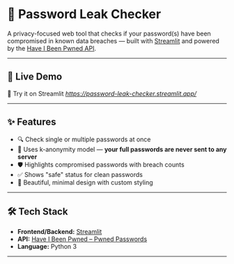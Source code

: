 # 🔐 Password Leak Checker

A privacy-focused web tool that checks if your password(s) have been compromised in known data breaches — built with [Streamlit](https://streamlit.io/) and powered by the [Have I Been Pwned API](https://haveibeenpwned.com/API/v3#PwnedPasswords).

---

## 🚀 Live Demo

🔗 Try it on Streamlit 
*https://password-leak-checker.streamlit.app/*

---

## ✨ Features

- 🔍 Check single or multiple passwords at once
- 🔐 Uses k-anonymity model — **your full passwords are never sent to any server**
- 🛡️ Highlights compromised passwords with breach counts
- ✅ Shows "safe" status for clean passwords
- 🎨 Beautiful, minimal design with custom styling

---

## 🛠 Tech Stack

- **Frontend/Backend:** [Streamlit](https://streamlit.io/)
- **API:** [Have I Been Pwned – Pwned Passwords](https://haveibeenpwned.com/API/v3#PwnedPasswords)
- **Language:** Python 3

---

